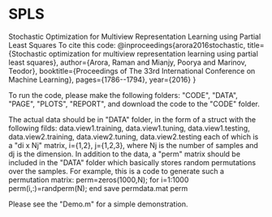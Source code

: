# SPLS
Stochastic Optimization for Multiview Representation Learning using Partial Least Squares
To cite this code:
@inproceedings{arora2016stochastic,
  title={Stochastic optimization for multiview representation learning using partial least squares},
  author={Arora, Raman and Mianjy, Poorya and Marinov, Teodor},
  booktitle={Proceedings of The 33rd International Conference on Machine Learning},
  pages={1786--1794},
  year={2016}
}

To run the code, please make the following folders: "CODE", "DATA", "PAGE", "PLOTS", "REPORT", 
and download the code to the "CODE" folder.

The actual data should be in "DATA" folder, in the form of a struct with the following filds:
   data.view1.training, 
   data.view1.tuning, 
   data.view1.testing, 
   data.view2.training, 
   data.view2.tuning, 
   data.view2.testing
each of which is a "di x Nj" matrix, i={1,2}, j={1,2,3}, where Nj is the number of samples and dj is the dimension.
In addition to the data, a "perm" matrix should be included in the "DATA" folder which basically stores random 
permutations over the samples. For example, this is a code to generate such a permutation matrix:
   perm=zeros(1000,N);
   for i=1:1000
     perm(i,:)=randperm(N);
   end
   save permdata.mat perm

Please see the "Demo.m" for a simple demonstration.
